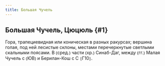 ```yaml
---
title: Большая Чучель
---
```

## Большая Чучель, Цюцюль {#1}

Гора, трапециевидная или коническая в разных ракурсах; вершина голая, под ней лесистые склоны, местами перечеркнутые светлыми скальными поясами. В ⦅сред.⦆ части ⦅хр.⦆ Синаб-Даг, между ⦅гг.⦆ Малая Чучель с ⦅ЮВ⦆ и Берилан-Кош с С ⦃Г10⦄.
